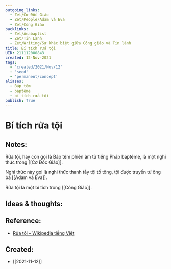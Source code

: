 ```yaml
---
outgoing_links:
  - Zet/Cơ Đốc Giáo
  - Zet/People/Adam và Eva
  - Zet/Công Giáo
backlinks:
  - Zet/Anabaptist
  - Zet/Tin Lành
  - Zet/Writing/Sự khác biệt giữa Công giáo và Tin lành
title: Bí tích rửa tội
UID: 211112000843
created: 12-Nov-2021
tags:
  - 'created/2021/Nov/12'
  - 'seed'
  - 'permanent/concept'
aliases:
  - Báp têm
  - baptême
  - bí tích rửa tội
publish: True
---
```

# Bí tích rửa tội

## Notes:
Rửa tội, hay còn gọi là Báp têm phiên âm từ tiếng Pháp baptême, là một nghi thức trong [[Cơ Đốc Giáo]].

Nghi thức này gọi là nghi thức thanh tẩy tội tổ tông, tội được truyền từ ông bà [[Adam và Eva]].

Rửa tội là một bí tích trong [[Công Giáo]].

## Ideas & thoughts:

## Reference:
- [Rửa tội – Wikipedia tiếng Việt](https://vi.wikipedia.org/wiki/R%E1%BB%ADa_t%E1%BB%99i)


## Created:
- [[2021-11-12]]
